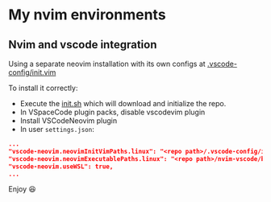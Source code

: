 
# My nvim environments 

## Nvim and vscode integration

Using a separate neovim installation with its own configs at [.vscode-config/init.vim](./.vscode-config/init.vim)

To install it correctly:

- Execute the [init.sh](./init.sh) which will download and initialize the repo.
- In VSpaceCode plugin packs, disable vscodevim plugin
- Install VSCodeNeovim plugin
- In user `settings.json`:

```json
...
"vscode-neovim.neovimInitVimPaths.linux": "<repo path>/.vscode-config/init.vim",
"vscode-neovim.neovimExecutablePaths.linux": "<repo path>/nvim-vscode/bin/nvim",
"vscode-neovim.useWSL": true,
...
```

Enjoy 😆
